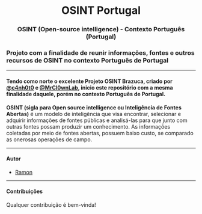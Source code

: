 <h1 align="center">OSINT Portugal</h1>


<h3 align="center">OSINT (Open-source intelligence) - Contexto Português (Portugal)</h3>
<h3>Projeto com a finalidade de reunir informações, fontes e outros recursos de OSINT no contexto Português de Portugal</h3>

<hr>
<h4>Tendo como norte o excelente Projeto <strong>OSINT Brazuca</strong>, criado por <a href="https://github.com/c4nh0t0">@c4nh0t0</a> e <a href="https://github.com/MrCl0wnLab">@MrCl0wnLab</a>, inicio este repositório com a mesma finalidade daquele, porém no contexto Português de Portugal.</h4>

<p><strong>OSINT (sigla para Open source intelligence ou Inteligência de Fontes Abertas)</strong> é um modelo de inteligência que visa encontrar, selecionar e adquirir informações de fontes públicas e analisá-las para que junto com outras fontes possam produzir um conhecimento. As informações coletadas por meio de fontes abertas, possuem baixo custo, se comparado as onerosas operações de campo.</p>

 
<hr>

<h4>Autor</h4>
<ul>
 <li><a href="https://github.com/frohlichramon01">Ramon</a></li>
</ul>

<hr>

<h4>Contribuições</h4>
Qualquer contribuição é bem-vinda!

